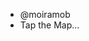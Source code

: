 - @moiramob
- Tap the Map...

<!---
moiramob/moiramob is a ✨ special ✨ repository because its `README.md` (this file) appears on your GitHub profile.
You can click the Preview link to take a look at your changes.
--->
